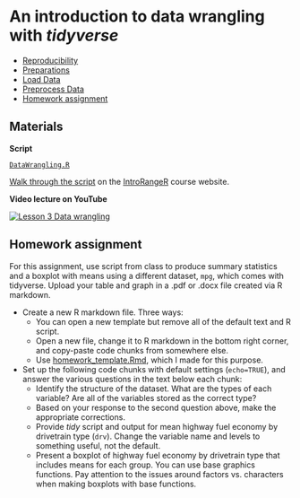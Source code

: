# An introduction to data wrangling with *tidyverse*

-   [Reproducibility](#reproducibility)
-   [Preparations](#preparations)
-   [Load Data](#load-data)
-   [Preprocess Data](#preprocess-data)
-   [Homework assignment](#homework-assignment)
 
## Materials 

**Script**

[`DataWrangling.R`](https://raw.githubusercontent.com/devanmcg/IntroRangeR/master/03.1_IntroTidyverse/DataWrangling.R)

[Walk through the script](https://www.introranger.org/post/lesson-3-intro-to-tidyverse/#walking-through-the-script) on the [IntroRangeR](http://www.introranger.org) course website. 

**Video lecture on YouTube**

[![Lesson 3 Data wrangling](http://img.youtube.com/vi/TPifWRJ-5dw/0.jpg)](https://youtu.be/TPifWRJ-5dw "Lesson 3 Data wrangling")



## Homework assignment 

For this assignment, use script from class to produce summary statistics and a boxplot with means using a different dataset, `mpg`, which comes with tidyverse. Upload your table and graph in a .pdf or .docx file created via R markdown. 

* Create a new R markdown file. 
Three ways:
  - You can open a new template but remove all of the default text and R script.
  - Open a new file, change it to R markdown in the bottom right corner, and copy-paste code chunks from somewhere else.
  - Use [homework_template.Rmd](https://github.com/devanmcg/IntroRangeR/blob/master/homework_template.Rmd), which I made for this purpose.
* Set up the following code chunks with default settings (`echo=TRUE`), and answer the various questions in the text below each chunk:
  - Identify the structure of the dataset. 
  What are the types of each variable?
  Are all of the variables stored as the correct type?
  - Based on your response to the second question above, make the appropriate corrections.
  - Provide *tidy* script and output for mean highway fuel economy by drivetrain type (`drv`). 
  Change the variable name and levels to something useful, not the default.
  - Present a boxplot of highway fuel economy by drivetrain type that includes means for each group. 
  You can use base graphics functions. 
  Pay attention to the issues around factors vs. characters when making boxplots with base functions. 

